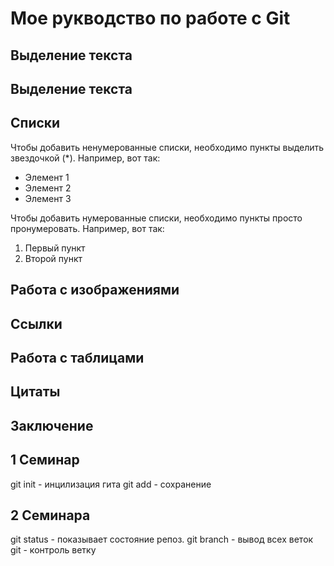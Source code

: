 # Мое рукводство по работе с Git

## Выделение текста

## Выделение текста

## Списки
Чтобы добавить ненумерованные списки, необходимо пункты выделить звездочкой (*).
Например, вот так:
* Элемент 1
* Элемент 2
* Элемент 3

Чтобы добавить нумерованные списки, необходимо пункты просто пронумеровать.
Например, вот так:
1. Первый пункт
2. Второй пункт

## Работа с изображениями

## Ссылки

## Работа с таблицами

## Цитаты

## Заключение

## 1 Семинар
git init - инцилизация гита
git add - сохранение

## 2 Семинара

git status - показывает состояние репоз.
git branch - вывод всех веток
git - контроль ветку

